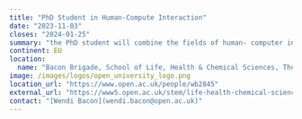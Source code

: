```yaml
---
title: "PhD Student in Human-Compute Interaction"
date: "2023-11-03"
closes: "2024-01-25"
summary: "the PhD student will combine the fields of human- computer interaction, single cell bioinformatics, and public data inference to build user-friendly Galaxy workflows that allow bench biologists to explore their data in a context of petabytes of public references. The student must be a [UK home student](https://www.ukri.org/what-we-do/developing-people-and-skills/esrc/funding-for-postgraduate-training-and-development/eligibility-for-studentship-funding)."
continent: EU
location:
  name: "Bacon Brigade, School of Life, Health & Chemical Sciences, The Open University, Milton Keynes, United Kingdom"
image: /images/logos/open_university_logo.png
location_url: "https://www.open.ac.uk/people/wb2845"
external_url: "https://www5.open.ac.uk/stem/life-health-chemical-sciences/sites/www.open.ac.uk.stem.life-health-chemical-sciences/files/files/2024_Bacon_EPSRC-DTP.pdf"
contact: "[Wendi Bacon](wendi.bacon@open.ac.uk)"
---
```

